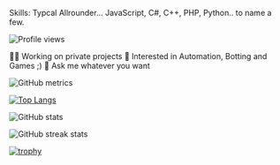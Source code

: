 Skills: Typcal Allrounder... JavaScript, C#, C++, PHP, Python.. to name a few. 

![Profile views](https://gpvc.arturio.dev/iKasu2k)  

👨‍💻 Working on private projects
🧠 Interested in Automation, Botting and Games ;) 
💬 Ask me whatever you want

![GitHub metrics](https://metrics.lecoq.io/iKasu2k) 

[![Top Langs](https://github-readme-stats.vercel.app/api/top-langs/?username=iKasu2k)](https://github.com/anuraghazra/github-readme-stats)

![GitHub stats](https://github-readme-stats.vercel.app/api?username=iKasu2k&show_icons=true)  

![GitHub streak stats](https://github-readme-streak-stats.herokuapp.com/?user=iKasu2k)  

[![trophy](https://github-profile-trophy.vercel.app/?username=iKasu2k)](https://github.com/ryo-ma/github-profile-trophy)

